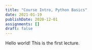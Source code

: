 ```yaml
---
title: "Course Intro, Python Basics"
date: 2021-01-19
publishDate: 2020-12-01
assignments: []
draft: false
---
```


Hello world! This is the first lecture.
